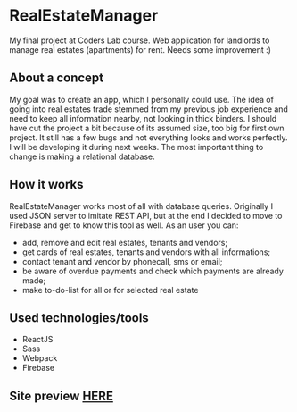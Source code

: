 # RealEstateManager
My final project at Coders Lab course. Web application for landlords to manage real estates (apartments) for rent. 
Needs some improvement :)


## About a concept
My goal was to create an app, which I personally could use. The idea of going into real estates trade stemmed from my previous job experience and need to keep all information nearby, not looking in thick binders.
I should have cut the project a bit because of its assumed size, too big for first own project. It still has a few bugs and not everything looks and works perfectly. I will be developing it during next weeks. The most important thing to change is making a relational database.

## How it works
RealEstateManager works most of all with database queries. Originally I used JSON server to imitate REST API, but at the end I decided to move to Firebase and get to know this tool as well.
As an user you can:
* add, remove and edit real estates, tenants and vendors;
* get cards of real estates, tenants and vendors with all informations;
* contact tenant and vendor by phonecall, sms or email;
* be aware of overdue payments and check which payments are already made;
* make to-do-list for all or for selected real estate


## Used technologies/tools
* ReactJS
* Sass
* Webpack
* Firebase

## Site preview [HERE](https://s-i-l-k.github.io/RealEstateManager)

